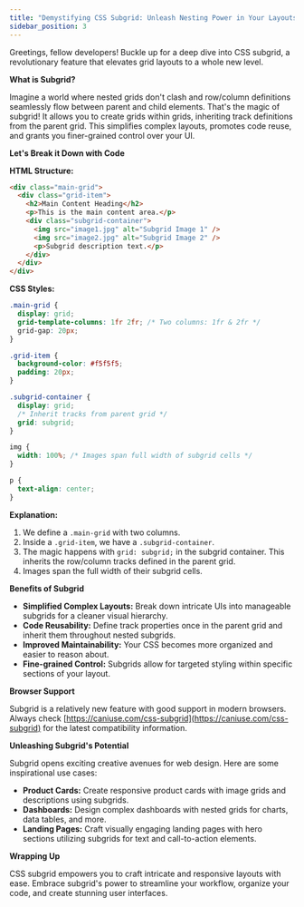 ```yaml
---
title: "Demystifying CSS Subgrid: Unleash Nesting Power in Your Layouts"
sidebar_position: 3
---
```


Greetings, fellow developers! Buckle up for a deep dive into CSS subgrid, a revolutionary feature that elevates grid layouts to a whole new level.

**What is Subgrid?**

Imagine a world where nested grids don't clash and row/column definitions seamlessly flow between parent and child elements. That's the magic of subgrid! It allows you to create grids within grids, inheriting track definitions from the parent grid. This simplifies complex layouts, promotes code reuse, and grants you finer-grained control over your UI.

**Let's Break it Down with Code**

**HTML Structure:**

```html
<div class="main-grid">
  <div class="grid-item">
    <h2>Main Content Heading</h2>
    <p>This is the main content area.</p>
    <div class="subgrid-container">
      <img src="image1.jpg" alt="Subgrid Image 1" />
      <img src="image2.jpg" alt="Subgrid Image 2" />
      <p>Subgrid description text.</p>
    </div>
  </div>
</div>
```

**CSS Styles:**

```css
.main-grid {
  display: grid;
  grid-template-columns: 1fr 2fr; /* Two columns: 1fr & 2fr */
  grid-gap: 20px;
}

.grid-item {
  background-color: #f5f5f5;
  padding: 20px;
}

.subgrid-container {
  display: grid;
  /* Inherit tracks from parent grid */
  grid: subgrid;
}

img {
  width: 100%; /* Images span full width of subgrid cells */
}

p {
  text-align: center;
}
```

**Explanation:**

1. We define a `.main-grid` with two columns.
2. Inside a `.grid-item`, we have a `.subgrid-container`.
3. The magic happens with `grid: subgrid;` in the subgrid container. This inherits the row/column tracks defined in the parent grid.
4. Images span the full width of their subgrid cells.

**Benefits of Subgrid**

- **Simplified Complex Layouts:** Break down intricate UIs into manageable subgrids for a cleaner visual hierarchy.
- **Code Reusability:** Define track properties once in the parent grid and inherit them throughout nested subgrids.
- **Improved Maintainability:** Your CSS becomes more organized and easier to reason about.
- **Fine-grained Control:** Subgrids allow for targeted styling within specific sections of your layout.

**Browser Support**

Subgrid is a relatively new feature with good support in modern browsers. Always check [https://caniuse.com/css-subgrid](https://caniuse.com/css-subgrid) for the latest compatibility information.

**Unleashing Subgrid's Potential**

Subgrid opens exciting creative avenues for web design. Here are some inspirational use cases:

- **Product Cards:** Create responsive product cards with image grids and descriptions using subgrids.
- **Dashboards:** Design complex dashboards with nested grids for charts, data tables, and more.
- **Landing Pages:** Craft visually engaging landing pages with hero sections utilizing subgrids for text and call-to-action elements.

**Wrapping Up**

CSS subgrid empowers you to craft intricate and responsive layouts with ease. Embrace subgrid's power to streamline your workflow, organize your code, and create stunning user interfaces.
